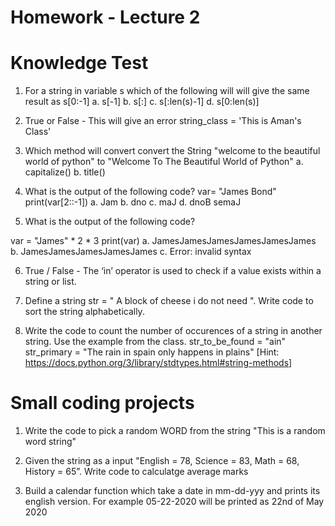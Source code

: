 # Homework - Lecture 2

# Knowledge Test

1. For a string in variable s which of the following will will give the same result as s[0:-1]
    a. s[-1] 
    b. s[:] 
    c. s[:len(s)-1] 
    d. s[0:len(s)]

2. True or False - This will give an error string_class = 'This is Aman's Class'

3.  Which method will convert convert the String 
"welcome to the beautiful world of python" to "Welcome To The Beautiful World of Python"
a. capitalize()
b. title()

4. What is the output of the following code?
var= "James Bond"
print(var[2::-1])
a. Jam
b. dno
c. maJ
d. dnoB semaJ

5. What is the output of the following code?

var = "James" * 2  * 3
print(var)
a. JamesJamesJamesJamesJamesJames
b. JamesJamesJamesJamesJames
c. Error: invalid syntax

6. True / False - The ‘in’ operator is used to check if a value exists within a string or list. 

7. Define a string str = " A block of cheese i do not need ". Write code to sort the string alphabetically.

8. Write the code to count the number of occurences of a string in another string. Use the example from the class.
str_to_be_found = "ain"
str_primary = "The rain in spain only happens in plains"
[Hint: https://docs.python.org/3/library/stdtypes.html#string-methods]

# Small coding projects
1.  Write the code to pick a random WORD from the string "This is a random word string"

2.  Given the string as a input "English = 78, Science = 83, Math = 68, History = 65”.
Write code to calculatge average marks 

3. Build a calendar function which take a date in mm-dd-yyy and prints its english version. For example 05-22-2020 will be printed as 22nd of May 2020
